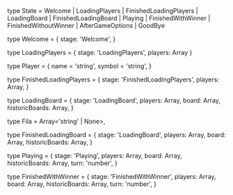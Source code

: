type State = Welcome | LoadingPlayers | FinishedLoadingPlayers | LoadingBoard | FinishedLoadingBoard | Playing | FinishedWithWinner | FinishedWithoutWinner | AfterGameOptions | GoodBye

type Welcome = {
    stage: 'Welcome',
}

type LoadingPlayers = {
    stage: 'LoadingPlayers',
    players: Array<Player>
}

type Player = {
    name = 'string',
    symbol = 'string',
}

type FinishedLoadingPlayers = {
    stage: 'FinishedLoadingPlayers',
    players: Array<Player>,
}

type LoadingBoard = {
    stage: 'LoadingBoard',
    players: Array<player>,
    board: Array<Fila>,
    historicBoards: Array<board>,
}

type Fila = Array<'string' | None>,

type FinishedLoadingBoard = {
    stage: 'LoadingBoard',
    players: Array<player>,
    board: Array<Fila>,
    historicBoards: Array<board>,
}

type Playing = {
    stage: 'Playing',
    players: Array<player>,
    board: Array<Fila>,
    historicBoards: Array<board>,
    turn: 'number',
}

type FinishedWithWinner = {
    stage: 'FinishedWithWinner',
    players: Array<player>,
    board: Array<Fila>,
    historicBoards: Array<board>,
    turn: 'number',
}